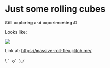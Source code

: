 Just some rolling cubes
=================

Still exploring and experimenting :D

Looks like:

![](https://cdn.glitch.com/9f965adc-2efd-41ac-adc5-ad1d2ecd1279%2Fcube.gif?v=1600052900469)


Link at: <https://massive-roll-flex.glitch.me/>

\ ゜o゜)ノ 
